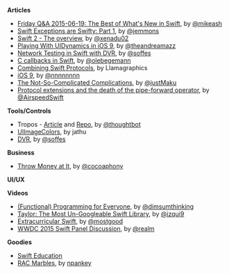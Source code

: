 **Articles**

* [Friday Q&A 2015-06-19: The Best of What's New in Swift](https://www.mikeash.com/pyblog/friday-qa-2015-06-19-the-best-of-whats-new-in-swift.html), by [@mikeash](https://twitter.com/mikeash)
* [Swift Exceptions are Swifty: Part 1](http://www.figure.ink/blog/2015/6/20/swift-exceptions-are-swifty-part-1), by [@jemmons](https://twitter.com/jemmons)
* [Swift 2 - The overview](http://www.russbishop.net/swift-2-0), by [@xenadu02](https://twitter.com/xenadu02)
* [Playing With UIDynamics in iOS 9](http://fancypixel.github.io/blog/2015/06/19/playing-with-uidynamics-in-ios-9/), by [@theandreamazz](https://twitter.com/theandreamazz)
* [Network Testing in Swift with DVR](http://blog.soff.es/network-testing-in-swift-with-dvr/), by [@soffes](https://twitter.com/soffes)
* [C callbacks in Swift](http://oleb.net/blog/2015/06/c-callbacks-in-swift/), by [@olebegemann](https://twitter.com/olebegemann)
* [Combining Swift Protocols](http://www.llamagraphics.com/content/combining-swift-protocols), by Llamagraphics
* [i​OS 9](http://nshipster.com/ios9/), by [@nnnnnnnn](https://twitter.com/nnnnnnnn)
* [The Not-So-Complicated Complications](http://macoscope.com/blog/the-not-so-complicated-complications/), by [@justMaku](https://twitter.com/justMaku)
* [Protocol extensions and the death of the pipe-forward operator](http://airspeedvelocity.net/2015/06/23/protocol-extensions-and-the-death-of-the-pipe-forward-operator/), by [@AirspeedSwift](https://twitter.com/airspeedswift)


**Tools/Controls**

* Tropos - [Article](https://robots.thoughtbot.com/open-sourcing-tropos) and [Repo](https://github.com/thoughtbot/Tropos), by [@thoughtbot](https://twitter.com/thoughtbot)
* [UIImageColors](https://github.com/jathu/UIImageColors), by jathu
* [DVR](https://github.com/venmo/DVR), by [@soffes](https://twitter.com/soffes)

**Business**

* [Throw Money at It](http://robnapier.net/throw-money), by [@cocoaphony](https://twitter.com/cocoaphony)

**UI/UX**

**Videos**

* [(Functional) Programming for Everyone](https://realm.io/news/swift-summit-daniel-steinberg-functional-programming-for-everyone/), by [@dimsumthinking](https://twitter.com/dimsumthinking)
* [Taylor: The Most Un-Googleable Swift Library](https://realm.io/news/swift-summit-jorge-izquierdo-taylor-http-server-library/), by [@izqui9](https://twitter.com/izqui9)
* [Extracurricular Swift](https://realm.io/news/swift-summit-sally-shepard-extracurricular-swift-programming-education/), by [@mostgood](https://twitter.com/mostgood)
* [WWDC 2015 Swift Panel Discussion](https://realm.io/news/apple-wwdc-2015-swift-panel-discussion/), by [@realm](https://twitter.com/realm)

**Goodies**

* [Swift Education](http://swifteducation.github.io/)
* [RAC Marbles](http://neilpa.me/rac-marbles/), by [npankey](https://twitter.com/npankey)
